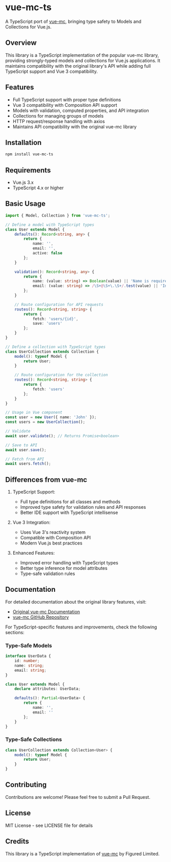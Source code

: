 # vue-mc-ts

A TypeScript port of [vue-mc](https://www.npmjs.com/package/vue-mc), bringing type safety to Models and Collections for Vue.js.

## Overview

This library is a TypeScript implementation of the popular vue-mc library, providing strongly-typed models and collections for Vue.js applications. It maintains compatibility with the original library's API while adding full TypeScript support and Vue 3 compatibility.

## Features

- Full TypeScript support with proper type definitions
- Vue 3 compatibility with Composition API support
- Models with validation, computed properties, and API integration
- Collections for managing groups of models
- HTTP request/response handling with axios
- Maintains API compatibility with the original vue-mc library

## Installation

```bash
npm install vue-mc-ts
```

## Requirements

- Vue.js 3.x
- TypeScript 4.x or higher

## Basic Usage

```typescript
import { Model, Collection } from 'vue-mc-ts';

// Define a model with TypeScript types
class User extends Model {
    defaults(): Record<string, any> {
        return {
            name: '',
            email: '',
            active: false
        };
    }

    validation(): Record<string, any> {
        return {
            name: (value: string) => Boolean(value) || 'Name is required',
            email: (value: string) => /\S+@\S+\.\S+/.test(value) || 'Invalid email'
        };
    }

    // Route configuration for API requests
    routes(): Record<string, string> {
        return {
            fetch: 'users/{id}',
            save: 'users'
        };
    }
}

// Define a collection with TypeScript types
class UserCollection extends Collection {
    model(): typeof Model {
        return User;
    }

    // Route configuration for the collection
    routes(): Record<string, string> {
        return {
            fetch: 'users'
        };
    }
}

// Usage in Vue component
const user = new User({ name: 'John' });
const users = new UserCollection();

// Validate
await user.validate(); // Returns Promise<boolean>

// Save to API
await user.save();

// Fetch from API
await users.fetch();
```

## Differences from vue-mc

1. TypeScript Support:
   - Full type definitions for all classes and methods
   - Improved type safety for validation rules and API responses
   - Better IDE support with TypeScript intellisense

2. Vue 3 Integration:
   - Uses Vue 3's reactivity system
   - Compatible with Composition API
   - Modern Vue.js best practices

3. Enhanced Features:
   - Improved error handling with TypeScript types
   - Better type inference for model attributes
   - Type-safe validation rules

## Documentation

For detailed documentation about the original library features, visit:
- [Original vue-mc Documentation](https://vuemc.io/)
- [vue-mc GitHub Repository](https://github.com/FiguredLimited/vue-mc)

For TypeScript-specific features and improvements, check the following sections:

### Type-Safe Models

```typescript
interface UserData {
    id: number;
    name: string;
    email: string;
}

class User extends Model {
    declare attributes: UserData;

    defaults(): Partial<UserData> {
        return {
            name: '',
            email: ''
        };
    }
}
```

### Type-Safe Collections

```typescript
class UserCollection extends Collection<User> {
    model(): typeof Model {
        return User;
    }
}
```

## Contributing

Contributions are welcome! Please feel free to submit a Pull Request.

## License

MIT License - see LICENSE file for details

## Credits

This library is a TypeScript implementation of [vue-mc](https://www.npmjs.com/package/vue-mc) by Figured Limited.
